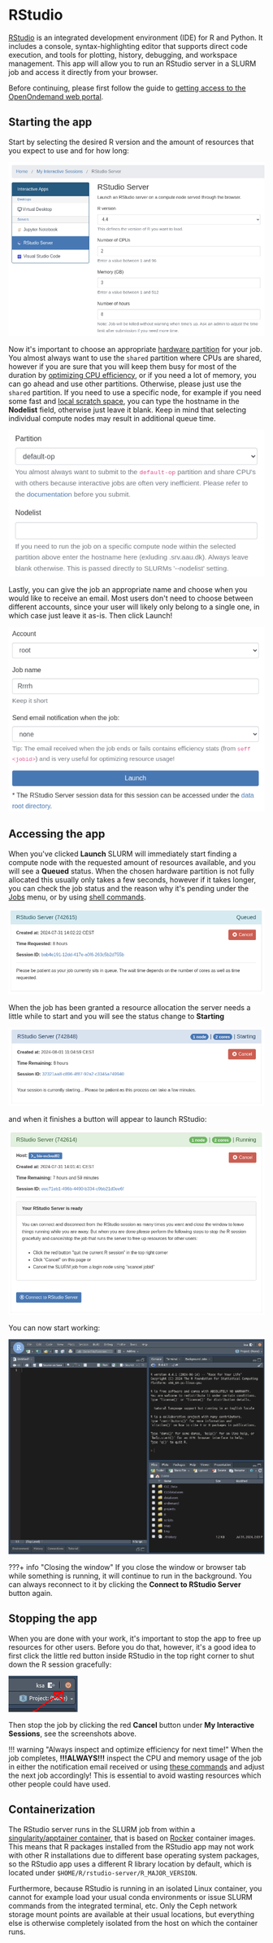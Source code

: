 # RStudio
[RStudio](https://posit.co/products/open-source/rstudio/) is an integrated development environment (IDE) for R and Python. It includes a console, syntax-highlighting editor that supports direct code execution, and tools for plotting, history, debugging, and workspace management. This app will allow you to run an RStudio server in a SLURM job and access it directly from your browser.

Before continuing, please first follow the guide to [getting access to the OpenOndemand web portal](../../../access/webportal.md).

## Starting the app
Start by selecting the desired R version and the amount of resources that you expect to use and for how long:

![rstudio resources](img/rstudio_resources.png)

Now it's important to choose an appropriate [hardware partition](../../../slurm/partitions.md) for your job. You almost always want to use the `shared` partition where CPUs are shared, however if you are sure that you will keep them busy for most of the duration by [optimizing CPU efficiency](../../../slurm/efficiency.md), or if you need a lot of memory, you can go ahead and use other partitions. Otherwise, please just use the `shared` partition. If you need to use a specific node, for example if you need some fast and [local scratch space](../../../storage.md#local-scratch-space), you can type the hostname in the **Nodelist** field, otherwise just leave it blank. Keep in mind that selecting individual compute nodes may result in additional queue time.

![partition](img/partition.png)

Lastly, you can give the job an appropriate name and choose when you would like to receive an email. Most users don't need to choose between different accounts, since your user will likely only belong to a single one, in which case just leave it as-is. Then click Launch!

![rstudio launch](img/rstudio_launch.png)

## Accessing the app
When you've clicked **Launch** SLURM will immediately start finding a compute node with the requested amount of resources available, and you will see a **Queued** status. When the chosen hardware partition is not fully allocated this usually only takes a few seconds, however if it takes longer, you can check the job status and the reason why it's pending under the [Jobs](../jobqueue.md) menu, or by using [shell commands](../../../slurm/jobcontrol.md#get-job-status-info).

![rstudio queued](img/rstudio_queued.png)

When the job has been granted a resource allocation the server needs a little while to start and you will see the status change to **Starting**

![rstudio starting](img/rstudio_starting.png)

and when it finishes a button will appear to launch RStudio:

![rstudio running](img/rstudio_running.png)

You can now start working:

![rstudio inside](img/rstudio_inside.png)

???+ info "Closing the window"
    If you close the window or browser tab while something is running, it will continue to run in the background. You can always reconnect to it by clicking the **Connect to RStudio Server** button again.

## Stopping the app
When you are done with your work, it's important to stop the app to free up resources for other users. Before you do that, however, it's a good idea to first click the little red button inside RStudio in the top right corner to shut down the R session gracefully:

![rstudio quit](img/rstudio_quit.png)

Then stop the job by clicking the red **Cancel** button under **My Interactive Sessions**, see the screenshots above.

!!! warning "Always inspect and optimize efficiency for next time!"
    When the job completes, **!!!ALWAYS!!!** inspect the CPU and memory usage of the job in either the notification email received or using [these commands](../../../slurm/accounting.md#job-efficiency-summary) and adjust the next job accordingly! This is essential to avoid wasting resources which other people could have used.

## Containerization
The RStudio server runs in the SLURM job from within a [singularity/apptainer container](../../../software/containers.md#singularityapptainer), that is based on [Rocker](https://rocker-project.org/) container images. This means that R packages installed from the RStudio app may not work with other R installations due to different base operating system packages, so the RStudio app uses a different R library location by default, which is located under `$HOME/R/rstudio-server/R_MAJOR_VERSION`.

Furthermore, because RStudio is running in an isolated Linux container, you cannot for example load your usual conda environments or issue SLURM commands from the integrated terminal, etc. Only the Ceph network storage mount points are available at their usual locations, but everything else is otherwise completely isolated from the host on which the container runs.
